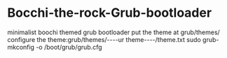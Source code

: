 # Bocchi-the-rock-Grub-bootloader
minimalist boochi themed grub bootloader 
put the theme at grub/themes/
configure the theme:grub/themes/----ur theme----/theme.txt 
sudo grub-mkconfig -o /boot/grub/grub.cfg
